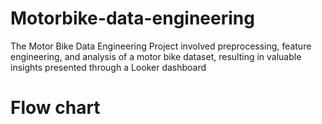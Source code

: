 # Motorbike-data-engineering
The Motor Bike Data Engineering Project involved preprocessing, feature engineering, and analysis of a motor bike dataset, resulting in valuable insights presented through a Looker dashboard
# Flow chart 
